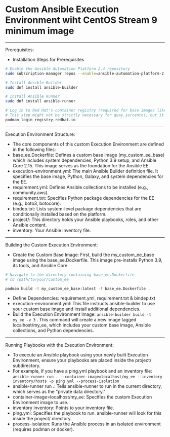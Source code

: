 # Custom Ansible Execution Environment wiht CentOS Stream 9 minimum image 
---
Prerequisites:
- Installation Steps for Prerequisites
```bash
# Enable the Ansible Automation Platform 2.4 repository
sudo subscription-manager repos --enable=ansible-automation-platform-2.4-for-rhel-9-aarch64-rpms

# Install Ansible Builder
sudo dnf install ansible-builder

# Install Ansible Runner
sudo dnf install ansible-runner

# Log in to Red Hat's container registry (required for base images like UBI if you switch later)
# This step might not be strictly necessary for quay.io/centos, but it's good practice for Red Hat ecosystem.
podman login registry.redhat.io
```
---
Execution Environment Structure:
- The core components of this custom Execution Environment are defined in the following files:
- base_ee.Dockerfile: Defines a custom base image (my_custom_ee_base) which includes system dependencies, Python 3.9 setup, and Ansible Core 2.15. This image serves as the foundation for the Ansible EE.
- execution-environment.yml: The main Ansible Builder definition file. It specifies the base image, Python, Galaxy, and system dependencies for the EE.
- requirement.yml: Defines Ansible collections to be installed (e.g., community.aws).
- requirement.txt: Specifies Python package dependencies for the EE (e.g., boto3, botocore).
- bindep.txt: Lists system-level package dependencies that are conditionally installed based on the platform.
- project/: This directory holds your Ansible playbooks, roles, and other Ansible content.
- inventory: Your Ansible inventory file.
---
Building the Custom Execution Environment:
- Create the Custom Base Image: First, build the my_custom_ee_base image using the base_ee.Dockerfile. This image pre-installs Python 3.9, its tools, and Ansible Core.
```bash
# Navigate to the directory containing base_ee.Dockerfile
# cd /path/to/your/custom_ee

podman build -t my_custom_ee_base:latest -f base_ee.Dockerfile .
```
- Define Dependencies: requirement.yml, requirement.txt & bindep.txt
- execution-environment.yml: This file instructs ansible-builder to use your custom base image and install additional dependencies.
- Build the Execution Environment Image: `ansible-builder build -t my_ee -v 3` . This command will create a new image tagged localhost/my_ee, which includes your custom base image, Ansible collections, and Python dependencies.
---
Running Playbooks with the Execution Environment:
- To execute an Ansible playbook using your newly built Execution Environment, ensure your playbooks are placed inside the project/ subdirectory.
- For example, if you have a ping.yml playbook and an inventory file: `ansible-runner run . --container-image=localhost/my_ee --inventory inventory/hosts -p ping.yml --process-isolation`
- ansible-runner run .: Tells ansible-runner to run in the current directory, which serves as the "private data directory."
- container-image=localhost/my_ee: Specifies the custom Execution Environment image to use.
- inventory inventory: Points to your inventory file.
- ping.yml: Specifies the playbook to run. ansible-runner will look for this inside the project/ directory.
- process-isolation: Runs the Ansible process in an isolated environment (requires podman or docker).
